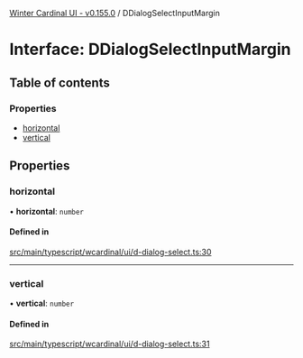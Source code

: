 [Winter Cardinal UI - v0.155.0](../index.md) / DDialogSelectInputMargin

# Interface: DDialogSelectInputMargin

## Table of contents

### Properties

- [horizontal](DDialogSelectInputMargin.md#horizontal)
- [vertical](DDialogSelectInputMargin.md#vertical)

## Properties

### horizontal

• **horizontal**: `number`

#### Defined in

[src/main/typescript/wcardinal/ui/d-dialog-select.ts:30](https://github.com/winter-cardinal/winter-cardinal-ui/blob/v0.155.0/src/main/typescript/wcardinal/ui/d-dialog-select.ts#L30)

___

### vertical

• **vertical**: `number`

#### Defined in

[src/main/typescript/wcardinal/ui/d-dialog-select.ts:31](https://github.com/winter-cardinal/winter-cardinal-ui/blob/v0.155.0/src/main/typescript/wcardinal/ui/d-dialog-select.ts#L31)
